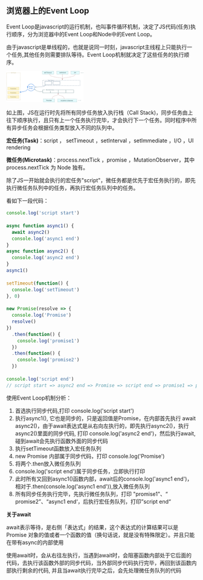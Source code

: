 ## 浏览器上的Event Loop

Event Loop是javascript的运行机制，也叫事件循环机制，决定了JS代码(任务)执行顺序，分为浏览器中的Event Loop和Node中的Event Loop。

由于javascript是单线程的，也就是说同一时刻，javascript主线程上只能执行一个任务,其他任务则需要排队等待。Event Loop机制就决定了这些任务的执行顺序。

<img src="72ad9807ba18f07ae228a98368d6d933.png" alt="EventLoop.png" style="zoom:20%;" />

如上图，JS在运行时先将所有同步任务放入执行栈（Call Stack)，同步任务由上往下顺序执行，且只有上一个任务执行完毕，才会执行下一个任务。同时程序中所有异步任务会根据任务类型放入不同的队列中。

**宏任务(Task)**：script ， setTimeout ，setInterval ，setImmediate ，I/O ，UI rendering

**微任务(Microtask)**：process.nextTick ，promise ，MutationObserver，其中 process.nextTick 为 Node 独有。

除了JS一开始就会执行的宏任务"script"，微任务都是优先于宏任务执行的，即先执行微任务队列中的任务，再执行宏任务队列中的任务。

看如下一段代码：

```javascript
console.log('script start')

async function async1() {
  await async2()
  console.log('async1 end')
}
async function async2() {
  console.log('async2 end')
}
async1()

setTimeout(function() {
  console.log('setTimeout')
}, 0)

new Promise(resolve => {
  console.log('Promise')
  resolve()
})
  .then(function() {
    console.log('promise1')
  })
  .then(function() {
    console.log('promise2')
  })

console.log('script end')
// script start => async2 end => Promise => script end => promise1 => promise2 => async1 end => setTimeout
```

使用Event Loop机制分析：

1. 首选执行同步代码,打印 console.log('script start')
2. 执行async1(), 它也是同步的，只是返回值是Promise，在内部首先执行 await async2()，由于await表达式是从右向左执行的，即先执行async2()，执行async2()里面的同步代码, 打印 console.log('async2 end')，然后执行await,碰到await会先执行函数外面的同步代码
3. 执行setTimeout函数放入宏任务队列
4. new Promise 内部属于同步代码，打印 console.log('Promise')
5. 将两个.then放入微任务队列
6. console.log('script end')属于同步任务，立即执行打印
7. 此时所有又回到async1()函数内部，await后的console.log('async1 end')，相对于.then(console.log('async1 end')),放入微任务队列
8. 所有同步任务执行完毕，先执行微任务队列，打印 "promise1"、“ promise2”、“async1 end‘，后执行宏任务队列，打印”script end“ 

**关于await**

await表示等待，是右侧「表达式」的结果，这个表达式的计算结果可以是 Promise 对象的值或者一个函数的值（换句话说，就是没有特殊限定）。并且只能在带有async的内部使用

使用await时，会从右往左执行，当遇到await时，会阻塞函数内部处于它后面的代码，去执行该函数外部的同步代码，当外部同步代码执行完毕，再回到该函数内部执行剩余的代码, 并且当await执行完毕之后，会先处理微任务队列的代码